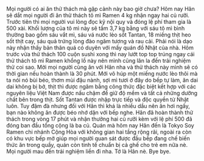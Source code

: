 Mọi người có ai ăn thử thách mà gặp cảnh này bao giờ chưa? Hôm nay Hân sẽ dắt mọi người đi ăn thử thách tô mì Ramen 4 kg nhận ngay hai củ rưỡi. 
Trước tiên thì mọi người vui lòng đọc kỹ nội quy và đóng lệ phí tham gia là 500 xài. Khối lượng của tô mì này sẽ tầm 3,7 kg bằng với sáu tô mì bình thường bao gồm sáu vắt mì, sáu vá nước lèo sốt Tantan, 18 miếng thịt heo sốt thịt cay, sáu quả trứng lòng đào ngâm tương và rau cải. Phải nói là dạo này nhận thấy bản thân quá có duyên với mấy quán đồ Nhật của nhà. Hôm trước vừa thử thách 100 cuộn sushi xong thì nay lướt top top trúng ngay cái thử thách tô mì Ramen khổng lồ này nên mình cũng lân la đến trải nghiệm thử coi sao. Mời mọi người cùng ăn với Hân nha và thử thách này mình sẽ có thời gian nếu hoàn thành là 30 phút. Mới vô húp một miếng nước lèo thôi mà ta nói nó bùi béo, thơm mùi đậu nành, sợi mì tươi ở đây do bếp tự làm, ăn dai dai không bị bở, thịt thì được ngâm bằng công thức đặc biệt kết hợp với các nguyên liệu Việt Nam được nấu chậm để giữ độ mềm và tất cả những dưỡng chất bên trong thịt. Sốt Tantan được nhập trực tiếp và độc quyền từ Nhật luôn. Tuy đậm đà nhưng đối với Hân thì khá là nhiều dầu nên ăn hơi ngấy, bạn nào không ăn được béo nhớ dặn với bếp nghe. Hân đã hoàn thành thử thách trong vòng 17 phút và nhận thưởng hai củ rưỡi kèm với lệ phí 500 đã đóng ban đầu tổng cộng là ba củ. Quán mà hôm nay Hân đến là Tokyo Soy Ramen chi nhánh Cộng Hòa với không gian hai tầng rộng rãi, ngoài ra còn có khu vực bếp mở giúp mọi người quan sát được đầu bếp đang chế biến thức ăn trong quầy, quán còn tinh tế chuẩn bị cả ghế cho trẻ em nữa nè. Mọi người mau đến trải nghiệm liền đi nha. Tớ là Hân nè. Bye bye.